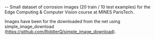 -- Small dataset of corrosion images (20 train / 10 test examples) for the Edge Computing & Computer Vision course at MINES ParisTech. 

Images have been for the downloaded from the net using simple_image_download (https://github.com/RiddlerQ/simple_image_download).

